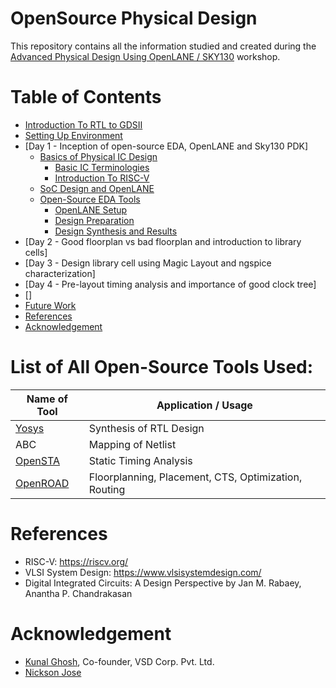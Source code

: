 # OpenSource Physical Design
  This repository contains all the information studied and created during the [Advanced Physical Design Using OpenLANE / SKY130](https://www.vlsisystemdesign.com/advanced-physical-design-using-openlane-sky130/) workshop.

# Table of Contents
  - [Introduction To RTL to GDSII](#introduction-to-rtl-to-gdsii)
  - [Setting Up Environment](#setting-up-environment)
  - [Day 1 - Inception of open-source EDA, OpenLANE and Sky130 PDK]
    - [Basics of Physical IC Design](#basics-of-physical-ic-design)
      - [Basic IC Terminologies](#basics-ic-terminologies)
      - [Introduction To RISC-V](#introduction-to-risc-v)
    - [SoC Design and OpenLANE](#soc-design-and-openlane)
    - [Open-Source EDA Tools](#open-source-eda-tools)
      - [OpenLANE Setup](#openlane-setup)
      - [Design Preparation](#design-preparation)
      - [Design Synthesis and Results](#design-synthesis-and-results)
  - [Day 2 - Good floorplan vs bad floorplan and introduction to library cells]
  - [Day 3 - Design library cell using Magic Layout and ngspice characterization]
  - [Day 4 - Pre-layout timing analysis and importance of good clock tree]
  - []
  - [Future Work](#future-work)
  - [References](#references)
  - [Acknowledgement](#acknowledgement)
 
# List of All Open-Source Tools Used:
  | Name of Tool | Application / Usage |
  | --- | --- |
  | [Yosys](https://github.com/YosysHQ/yosys) | Synthesis of RTL Design |
  | ABC | Mapping of Netlist |
  | [OpenSTA](https://github.com/The-OpenROAD-Project/OpenSTA) | Static Timing Analysis |
  | [OpenROAD](https://github.com/The-OpenROAD-Project/OpenROAD) | Floorplanning, Placement, CTS, Optimization, Routing |
  

# References
  - RISC-V: https://riscv.org/
  - VLSI System Design: https://www.vlsisystemdesign.com/
  - Digital Integrated Circuits: A Design Perspective by Jan M. Rabaey, Anantha P. Chandrakasan

# Acknowledgement
  - [Kunal Ghosh](https://github.com/kunalg123), Co-founder, VSD Corp. Pvt. Ltd.
  - [Nickson Jose](https://github.com/nickson-jose)
  
